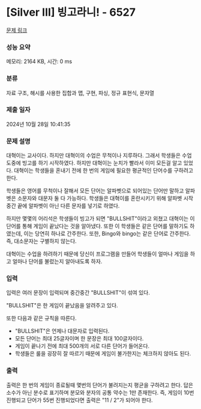 # [Silver III] 빙고라니! - 6527 

[문제 링크](https://www.acmicpc.net/problem/6527) 

### 성능 요약

메모리: 2164 KB, 시간: 0 ms

### 분류

자료 구조, 해시를 사용한 집합과 맵, 구현, 파싱, 정규 표현식, 문자열

### 제출 일자

2024년 10월 28일 10:41:35

### 문제 설명

<p>대혁이는 교사이다. 하지만 대혁이의 수업은 무척이나 지루하다. 그래서 학생들은 수업도중에 빙고를 하기 시작하였다. 하지만 대혁이는 눈치가 빨라서 이미 모든걸 알고 있었다.  대혁이는 학생들을 혼내기 전에 한 번의 게임에 필요한 평균적인 단어수를 구하려고 한다.</p>

<p>학생들은 영어를 무척이나 잘해서 모든 단어는 알파벳으로 되어있는 단어만 말하고 알파벳은 소문자와 대문자 둘 다 가능하다.  학생들은 대혁이를 혼란시키기 위해 알파벳 시작 중간 끝에 알파벳이 아닌 다른 문자를 넣기로 하였다. </p>

<p>하지만 몇몇의 어리석은 학생들이 빙고가 되면 "BULLSHIT"이라고  외쳤고 대혁이는 이 단어를 통해 게임이 끝났다는 것을 알아냈다. 또한 이 학생들은 같은 단어를 말하기도 하였는데, 이는 당연히 하나로 간주한다. 또한, Bingo와 bingo는 같은 단어로 간주한다. 즉, 대소문자는 구별하지 않는다.</p>

<p>대혁이는 수업을 하려하기 때문에 당신이 프로그램을 만들어 학생들이 얼마나 게임을 하고 얼마나 단어를 불렀는지 알아내도록 하자.</p>

### 입력 

 <p>입력은 여러 문장이 입력되며 중간중간 "BULLSHIT"이 섞여 있다. </p>

<p>"BULLSHIT"은 한 게임이 끝났음을 알려주고 있다.</p>

<p>또한 다음과 같은 규칙을 따른다.</p>

<ul>
	<li>"BULLSHIT"은 언제나 대문자로 입력된다.</li>
	<li>모든 단어는 최대 25글자이며 한 문장은 최대 100글자이다.</li>
	<li>게임이 끝나기 전에 최대 500개의 서로 다른 단어가 들어온다.</li>
	<li>학생들은 룰을 굉장히 잘 따르기 때문에 게임이 불가한지는 체크하지 않아도 된다.</li>
</ul>

### 출력 

 <p>출력은 한 번의 게임이 종료될때 몇번의 단어가 불려지는지 평균을 구하려고 한다. 답은 소수가 아닌 분수로 표기하며 분모와 분자의 공통 약수는 1만 존재한다. 즉, 게임이 10번 진행되고 단어가 55번 진행되었다면 출력은 "11 / 2"가 되어야 한다. </p>

